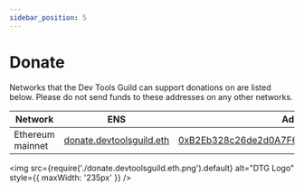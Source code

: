 ```yaml
---
sidebar_position: 5
---
```


# Donate

Networks that the Dev Tools Guild can support donations on are listed below. Please do not send funds to these addresses on any other networks.

|Network|ENS | Address |
|---|---|---|
|Ethereum mainnet|[donate.devtoolsguild.eth](https://etherscan.io/address/donate.devtoolsguild.eth)| [0xB2Eb328c26de2d0A7F68198AA7813B287B3D06b4](https://etherscan.io/address/0xB2Eb328c26de2d0A7F68198AA7813B287B3D06b4) |

<img
  src={require('./donate.devtoolsguild.eth.png').default}
  alt="DTG Logo"
  style={{ maxWidth: '235px' }}
/>


